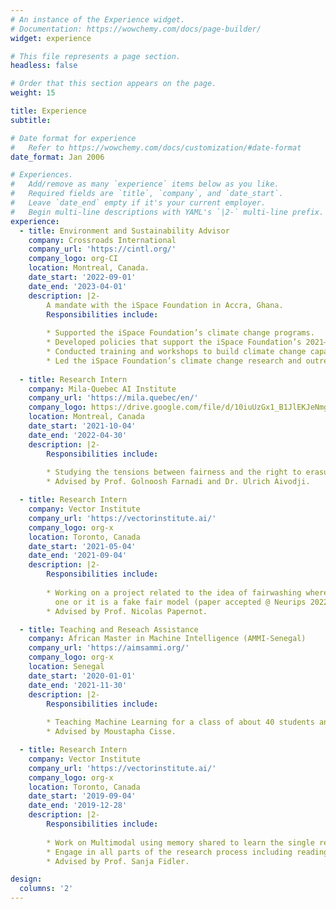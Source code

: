 ```yaml
---
# An instance of the Experience widget.
# Documentation: https://wowchemy.com/docs/page-builder/
widget: experience

# This file represents a page section.
headless: false

# Order that this section appears on the page.
weight: 15

title: Experience
subtitle:

# Date format for experience
#   Refer to https://wowchemy.com/docs/customization/#date-format
date_format: Jan 2006

# Experiences.
#   Add/remove as many `experience` items below as you like.
#   Required fields are `title`, `company`, and `date_start`.
#   Leave `date_end` empty if it's your current employer.
#   Begin multi-line descriptions with YAML's `|2-` multi-line prefix.
experience:
  - title: Environment and Sustainability Advisor
    company: Crossroads International
    company_url: 'https://cintl.org/'
    company_logo: org-CI
    location: Montreal, Canada.
    date_start: '2022-09-01'
    date_end: '2023-04-01'
    description: |2-
        A mandate with the iSpace Foundation in Accra, Ghana.
        Responsibilities include:
        
        * Supported the iSpace Foundation’s climate change programs.
        * Developed policies that support the iSpace Foundation’s 2021–2025 climate action agenda.
        * Conducted training and workshops to build climate change capacity for communities in Ghana.
        * Led the iSpace Foundation’s climate change research and outreach activities
        
  - title: Research Intern
    company: Mila-Quebec AI Institute
    company_url: 'https://mila.quebec/en/'
    company_logo: https://drive.google.com/file/d/10iuUzGx1_B1JlEKJeNmg5Mbb9xMZ_S2c/view?usp=sharing
    location: Montreal, Canada
    date_start: '2021-10-04'
    date_end: '2022-04-30'
    description: |2-
        Responsibilities include:
        
        * Studying the tensions between fairness and the right to erasure in the context of machine learning (i.e machine unlearning).
        * Advised by Prof. Golnoosh Farnadi and Dr. Ulrich Aivodji.

  - title: Research Intern
    company: Vector Institute
    company_url: 'https://vectorinstitute.ai/'
    company_logo: org-x
    location: Toronto, Canada
    date_start: '2021-05-04'
    date_end: '2021-09-04'
    description: |2-
        Responsibilities include:
        
        * Working on a project related to the idea of fairwashing where we try to detect if the interpretable model provided by the company is the exact
          one or it is a fake fair model (paper accepted @ Neurips 2022).
        * Advised by Prof. Nicolas Papernot.

  - title: Teaching and Reseach Assistance 
    company: African Master in Machine Intelligence (AMMI-Senegal)
    company_url: 'https://aimsammi.org/'
    company_logo: org-x
    location: Senegal
    date_start: '2020-01-01'
    date_end: '2021-11-30'
    description: |2-
        Responsibilities include:
        
        * Teaching Machine Learning for a class of about 40 students and engaged in different groups of research in a variety of Machine Learning topics.
        * Advised by Moustapha Cisse.

  - title: Research Intern
    company: Vector Institute
    company_url: 'https://vectorinstitute.ai/'
    company_logo: org-x
    location: Toronto, Canada
    date_start: '2019-09-04'
    date_end: '2019-12-28'
    description: |2-
        Responsibilities include:
        
        * Work on Multimodal using memory shared to learn the single representation for the objects.
        * Engage in all parts of the research process including reading relevant literature, running experiments and writing results.
        * Advised by Prof. Sanja Fidler.

design:
  columns: '2'
---
```

